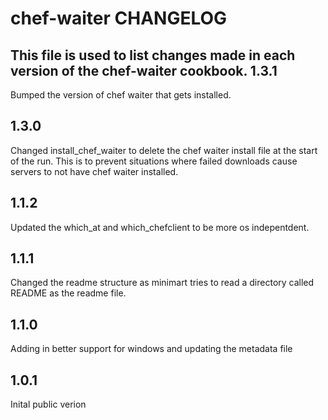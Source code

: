 chef-waiter CHANGELOG
=========================

This file is used to list changes made in each version of the chef-waiter cookbook.
1.3.1
-------

Bumped the version of chef waiter that gets installed.

1.3.0
-------

Changed install_chef_waiter to delete the chef waiter install file at the start of the run. This is to prevent situations where failed downloads cause servers to not have chef waiter installed.

1.1.2
-------

Updated the which_at and which_chefclient to be more os indepentdent.

1.1.1
-------

Changed the readme structure as minimart tries to read a directory called README as the readme file.

1.1.0
-------

Adding in better support for windows and updating the metadata file

1.0.1
-------

Inital public verion
